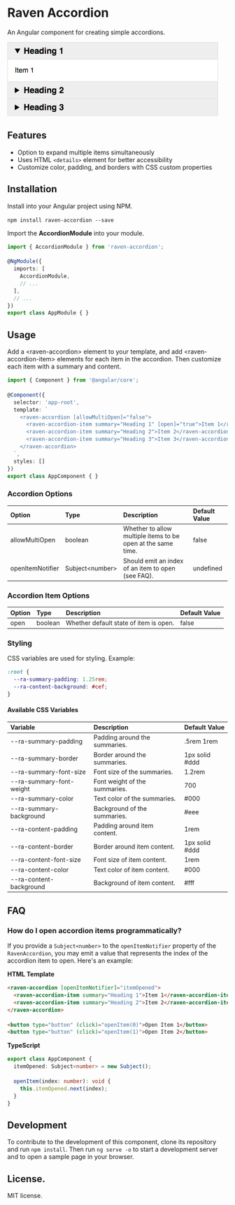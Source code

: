 # Raven Accordion

An Angular component for creating simple accordions.

![Screenshot](screenshots/sample.png)

## Features

* Option to expand multiple items simultaneously
* Uses HTML `<details>` element for better accessibility
* Customize color, padding, and borders with CSS custom properties

## Installation

Install into your Angular project using NPM.

`npm install raven-accordion --save`

Import the **AccordionModule** into your module.

```ts
import { AccordionModule } from 'raven-accordion';

@NgModule({
  imports: [
    AccordionModule,
    // ...
  ],
  // ...
})
export class AppModule { }
```

## Usage

Add a &lt;raven-accordion&gt; element to your template, and add &lt;raven-accordion-item&gt; elements for each item in the accordion. Then customize each item with a summary and content.

```ts
import { Component } from '@angular/core';

@Component({
  selector: 'app-root',
  template: `
    <raven-accordion [allowMultiOpen]="false">
      <raven-accordion-item summary="Heading 1" [open]="true">Item 1</raven-accordion-item>
      <raven-accordion-item summary="Heading 2">Item 2</raven-accordion-item>
      <raven-accordion-item summary="Heading 3">Item 3</raven-accordion-item>
    </raven-accordion>
  `,
  styles: []
})
export class AppComponent { }
```

### Accordion Options

| Option           | Type                  | Description                                                  | Default Value
| :--------------- | :-------------------- | :----------------------------------------------------------- | :------------
| allowMultiOpen   | boolean               | Whether to allow multiple items to be open at the same time. | false
| openItemNotifier | Subject&lt;number&gt; | Should emit an index of an item to open (see FAQ).           | undefined

### Accordion Item Options

| Option         | Type    | Description                                                  | Default Value
| :------------- | :------ | :----------------------------------------------------------- | :------------
| open           | boolean | Whether default state of item is open.                       | false


### Styling

CSS variables are used for styling. Example:

```css
:root {
  --ra-summary-padding: 1.25rem;
  --ra-content-background: #cef;
}
```

#### Available CSS Variables

| Variable                 | Description                     | Default Value
| :----------------------- | :------------------------------ | :-------------
| --ra-summary-padding     | Padding around the summaries.   | .5rem 1rem
| --ra-summary-border      | Border around the summaries.    | 1px solid #ddd
| --ra-summary-font-size   | Font size of the summaries.     | 1.2rem
| --ra-summary-font-weight | Font weight of the summaries.   | 700
| --ra-summary-color       | Text color of the summaries.    | #000
| --ra-summary-background  | Background of the summaries.    | #eee
| --ra-content-padding     | Padding around item content.    | 1rem
| --ra-content-border      | Border around item content.     | 1px solid #ddd
| --ra-content-font-size   | Font size of item content.      | 1rem
| --ra-content-color       | Text color of item content.     | #000
| --ra-content-background  | Background of item content.     | #fff

## FAQ

### How do I open accordion items programmatically?

If you provide a `Subject<number>` to the `openItemNotifier` property of the `RavenAccordion`, you may emit a value that represents the index of the accordion item to open. Here's an example:

**HTML Template**

```html
<raven-accordion [openItemNotifier]="itemOpened">
  <raven-accordion-item summary="Heading 1">Item 1</raven-accordion-item>
  <raven-accordion-item summary="Heading 2">Item 2</raven-accordion-item>
</raven-accordion>

<button type="button" (click)="openItem(0)">Open Item 1</button>
<button type="button" (click)="openItem(1)">Open Item 2</button>
```

**TypeScript**

```ts
export class AppComponent {
  itemOpened: Subject<number> = new Subject();

  openItem(index: number): void {
    this.itemOpened.next(index);
  }
}
```

## Development

To contribute to the development of this component, clone its repository and run `npm install`. Then run `ng serve -o` to start a development server and to open a sample page in your browser.

## License.

MIT license.
